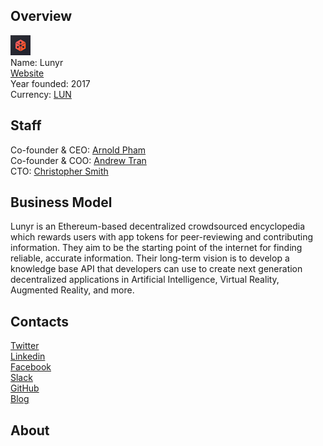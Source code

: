 ## Overview
![logo](../projects/logo/lunyr.png)  
Name: Lunyr  
[Website](https://lunyr.com/)  
Year founded: 2017  
Currency: [LUN](https://coinmarketcap.com/currencies/lunyr/)  
## Staff
Co-founder & CEO: [Arnold Pham](../people/arnold_pham.md)  
Co-founder & COO: [Andrew Tran](../people/andrew_tran.md)  
CTO: [Christopher Smith](../people/christopher_smith.md)  
## Business Model
Lunyr is an Ethereum-based decentralized crowdsourced encyclopedia which rewards users with app tokens for peer-reviewing and contributing information. They aim to be the starting point of the internet for finding reliable, accurate information. Their long-term vision is to develop a knowledge base API that developers can use to create next generation decentralized applications in Artificial Intelligence, Virtual Reality, Augmented Reality, and more.
## Contacts  
[Twitter](https://twitter.com/LunyrInc)  
[Linkedin](https://www.linkedin.com/company/17874068/)  
[Facebook](https://www.facebook.com/lunyrinc/)  
[Slack](https://lunyr-community.slack.com/join/shared_invite/MjM5NjkyOTAzODQ0LTE1MDUxOTkyMzItYjAzOGE4YjQyZg)  
[GitHub](https://github.com/lunyr)  
[Blog](https://medium.com/lunyr)  
## About   

